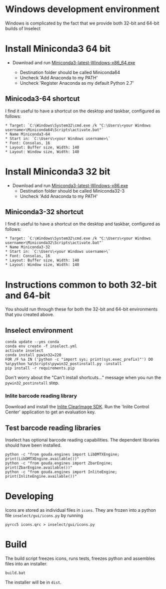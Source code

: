 # Windows development environment

Windows is complicated by the fact that we provide both 32-bit and 64-bit builds
of Inselect

# Install Miniconda3 64 bit
* Download and run [Miniconda3-latest-Windows-x86_64.exe](https://repo.continuum.io/miniconda/)

    * Destination folder should be called Miniconda64
    * Uncheck 'Add Anaconda to my PATH'
    * Uncheck 'Register Anaconda as my default Python 2.7'

## Minicoda3-64 shortcut

I find it useful to have a shortcut on the desktop and taskbar, configured as
follows:

    * Target: `C:\Windows\System32\cmd.exe /k "C:\Users\<your Windows username>\Miniconda64\Scripts\activate.bat"`
    * Name Miniconda3-64
    * Start in: `C:\Users\<your Windows username>\`
    * Font: Consolas, 16
    * Layout: Buffer size, Width: 140
    * Layout: Window size, Width: 140


# Install Miniconda3 32 bit
* Download and run [Miniconda3-latest-Windows-x86.exe](https://repo.continuum.io/miniconda/)
    * Destination folder should be called Miniconda32-3
    * Uncheck 'Add Anaconda to my PATH'

## Miniconda3-32 shortcut

I find it useful to have a shortcut on the desktop and taskbar, configured as
follows:

    * Target: `C:\Windows\System32\cmd.exe /k "C:\Users\<your Windows username>\Miniconda32\Scripts\activate.bat"`
    * Name Miniconda3-32
    * Start in: `C:\Users\<your Windows username>\`
    * Font: Consolas, 16
    * Layout: Buffer size, Width: 140
    * Layout: Window size, Width: 140

# Instructions common to both 32-bit and 64-bit

You should run through these for both the 32-bit and 64-bit environments that
you created above.

## Inselect environment

```
conda update --yes conda
conda env create -f inselect.yml
activate inselect
conda install pywin32=220
FOR /F %a IN ('python -c "import sys; print(sys.exec_prefix)"') DO %a\python %a\Scripts\pywin32_postinstall.py -install
pip install -r requirements.pip
```

Don't worry about the "Can't install shortcuts..." message when you run the
`pywin32_postinstall` step.

### Inlite barcode reading library
Download and install the [Inlite ClearImage SDK](http://www.inliteresearch.com/).
Run the 'Inlite Control Center' application to get an evaluation key.

## Test barcode reading libraries

Inselect has optional barcode reading capabilities. The dependent libraries
should have been installed.

```
python -c "from gouda.engines import LibDMTXEngine; print(LibDMTXEngine.available())"
python -c "from gouda.engines import ZbarEngine; print(ZbarEngine.available())"
python -c "from gouda.engines import InliteEngine; print(InliteEngine.available())"
```

# Developing

Icons are stored as individual files in `icons`. They are frozen into
a python file `inselect/gui/icons.py` by running

```
pyrcc5 icons.qrc > inselect/gui/icons.py
```

# Build

The build script freezes icons, runs tests, freezes python and assembles files
into an installer.

```
build.bat
```

The installer will be in `dist`.
